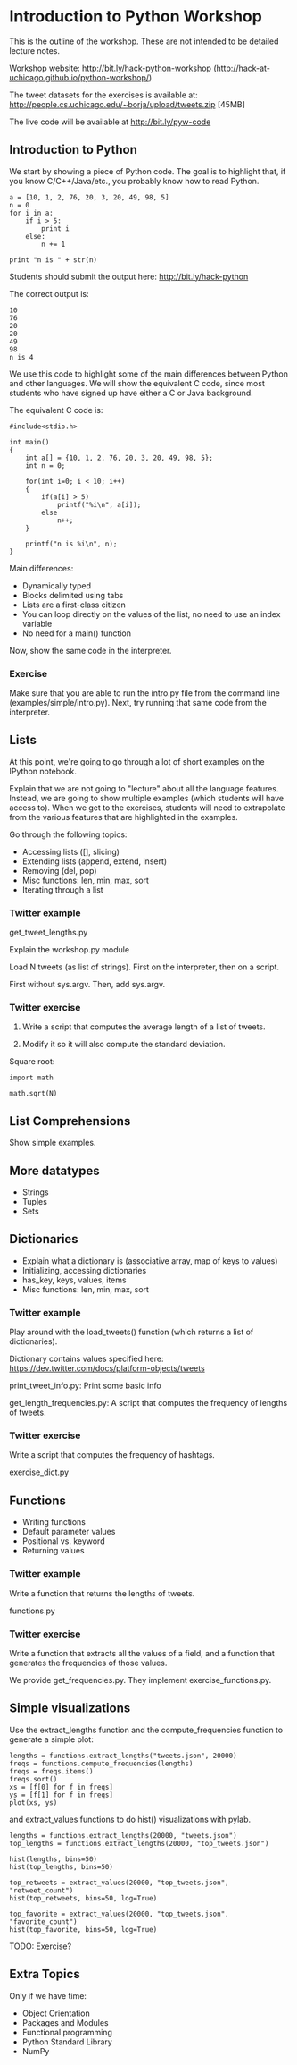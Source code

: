 # Introduction to Python Workshop

This is the outline of the workshop. These are not intended to be detailed lecture notes.

Workshop website: http://bit.ly/hack-python-workshop (http://hack-at-uchicago.github.io/python-workshop/)

The tweet datasets for the exercises is available at: http://people.cs.uchicago.edu/~borja/upload/tweets.zip [45MB]

The live code will be available at http://bit.ly/pyw-code

## Introduction to Python

We start by showing a piece of Python code. The goal is to highlight that, if you know C/C++/Java/etc., you probably know how to read Python.

    a = [10, 1, 2, 76, 20, 3, 20, 49, 98, 5]
    n = 0
    for i in a:
        if i > 5:
            print i
        else:   
            n += 1

    print "n is " + str(n)
    
Students should submit the output here: http://bit.ly/hack-python

The correct output is:

    10
    76
    20
    20
    49
    98
    n is 4
    
We use this code to highlight some of the main differences between Python and other languages. We will show the equivalent C code, since most students who have signed up have either a C or Java background.

The equivalent C code is:

    #include<stdio.h>

    int main()
    {
        int a[] = {10, 1, 2, 76, 20, 3, 20, 49, 98, 5};
        int n = 0;
    
        for(int i=0; i < 10; i++)
        {
            if(a[i] > 5)
                printf("%i\n", a[i]);
            else
                n++;
        }
    
        printf("n is %i\n", n);
    }

Main differences:

 - Dynamically typed
 - Blocks delimited using tabs
 - Lists are a first-class citizen
 - You can loop directly on the values of the list, no need to use an index variable
 - No need for a main() function 
 
Now, show the same code in the interpreter.


### Exercise

Make sure that you are able to run the intro.py file from the command line (examples/simple/intro.py). Next, try running that same code from the interpreter.


## Lists

At this point, we're going to go through a lot of short examples on the IPython notebook.

Explain that we are not going to "lecture" about all the language features. Instead, we are going to show multiple examples (which students will have access to). When we get to the exercises, students will need to extrapolate from the various features that are highlighted in the examples.

Go through the following topics:

 - Accessing lists ([], slicing)
 - Extending lists (append, extend, insert)
 - Removing (del, pop)
 - Misc functions: len, min, max, sort
 - Iterating through a list
 
### Twitter example

get_tweet_lengths.py

Explain the workshop.py module

Load N tweets (as list of strings). First on the interpreter, then on a script.

First without sys.argv. Then, add sys.argv.

### Twitter exercise

1. Write a script that computes the average length of a list of tweets.

2. Modify it so it will also compute the standard deviation.

Square root: 

    import math
    
    math.sqrt(N)

## List Comprehensions

Show simple examples.

## More datatypes

 - Strings
 - Tuples
 - Sets

## Dictionaries

 - Explain what a dictionary is (associative array, map of keys to values)
 - Initializing, accessing dictionaries
 - has_key, keys, values, items
 - Misc functions: len, min, max, sort

### Twitter example

Play around with the load_tweets() function (which returns a list of dictionaries).

Dictionary contains values specified here: https://dev.twitter.com/docs/platform-objects/tweets

print_tweet_info.py: Print some basic info

get_length_frequencies.py: A script that computes the frequency of lengths of tweets.


### Twitter exercise

Write a script that computes the frequency of hashtags.

exercise_dict.py

## Functions

 - Writing functions
 - Default parameter values
 - Positional vs. keyword
 - Returning values

### Twitter example

Write a function that returns the lengths of tweets.

functions.py

### Twitter exercise

Write a function that extracts all the values of a field, and a function that generates the frequencies of those values.

We provide get_frequencies.py. They implement exercise_functions.py.





## Simple visualizations

Use the extract_lengths function and the compute_frequencies function to generate a simple plot:

    lengths = functions.extract_lengths("tweets.json", 20000)
    freqs = functions.compute_frequencies(lengths)
    freqs = freqs.items()
    freqs.sort()
    xs = [f[0] for f in freqs]
    ys = [f[1] for f in freqs]
    plot(xs, ys)

and extract_values functions to do hist() visualizations with pylab.

    lengths = functions.extract_lengths(20000, "tweets.json")
    top_lengths = functions.extract_lengths(20000, "top_tweets.json")

    hist(lengths, bins=50)
    hist(top_lengths, bins=50)

    top_retweets = extract_values(20000, "top_tweets.json", "retweet_count")
    hist(top_retweets, bins=50, log=True)

    top_favorite = extract_values(20000, "top_tweets.json", "favorite_count")
    hist(top_favorite, bins=50, log=True)

TODO: Exercise?

## Extra Topics

Only if we have time:

 - Object Orientation
 - Packages and Modules
 - Functional programming
 - Python Standard Library
 - NumPy

